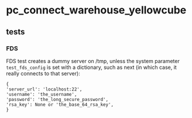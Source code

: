 # pc_connect_warehouse_yellowcube

## tests

### FDS

FDS test creates a dummy server on /tmp, unless the system parameter `test_fds_config` is set with a dictionary, such as next (in which case, it really connects to that server):


`{`  
`'server_url': 'localhost:22',`  
`'username': 'the_username',`  
`'password': 'the_long_secure_password',`  
`'rsa_key': None or 'the_base_64_rsa_key',`  
`}`  
